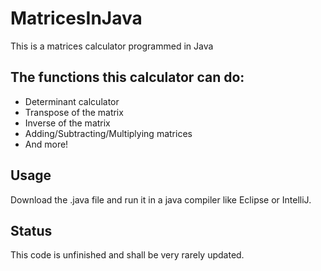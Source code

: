 # MatricesInJava
This is a matrices calculator programmed in Java
## The functions this calculator can do:
- Determinant calculator
- Transpose of the matrix
- Inverse of the matrix
- Adding/Subtracting/Multiplying matrices
- And more!

## Usage
Download the .java file and run it in a java compiler like Eclipse or IntelliJ.

## Status
This code is unfinished and shall be very rarely updated.
